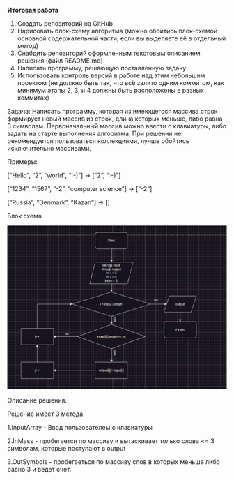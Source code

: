 **Итоговая работа﻿**
 
 1. Создать репозиторий на GitHub
2. Нарисовать блок-схему алгоритма (можно обойтись блок-схемой основной содержательной части, если вы выделяете её в отдельный метод)
3. Снабдить репозиторий оформленным текстовым описанием решения (файл README.md)
4. Написать программу, решающую поставленную задачу
5. Использовать контроль версий в работе над этим небольшим проектом (не должно быть так, что всё залито одним коммитом, как минимум этапы 2, 3, и 4 должны быть расположены в разных коммитах)

Задача: Написать программу, которая из имеющегося массива строк формирует новый массив из строк, длина которых меньше, либо равна 3 символам. Первоначальный массив можно ввести с клавиатуры, либо задать на старте выполнения алгоритма. При решении не рекомендуется пользоваться коллекциями, лучше обойтись исключительно массивами.

Примеры:

[“Hello”, “2”, “world”, “:-)”] → [“2”, “:-)”]

[“1234”, “1567”, “-2”, “computer science”] → [“-2”]

[“Russia”, “Denmark”, “Kazan”] → []

Блок схема 

![block-cxema](https://github.com/Alexandr233/ControlnayaRabota/blob/master/cxema0.png)

Описание решения.

Решение имеет 3 метода 

1.InputArray - Ввод пользователем с клавиатуры

2.InMass - пробегается по массиву и вытаскивает только слова <= 3 символам, которые поступают в output

3.OutSymbols - пробегаеться по массиву слов в которых меньше либо равно 3 и ведет счет.
